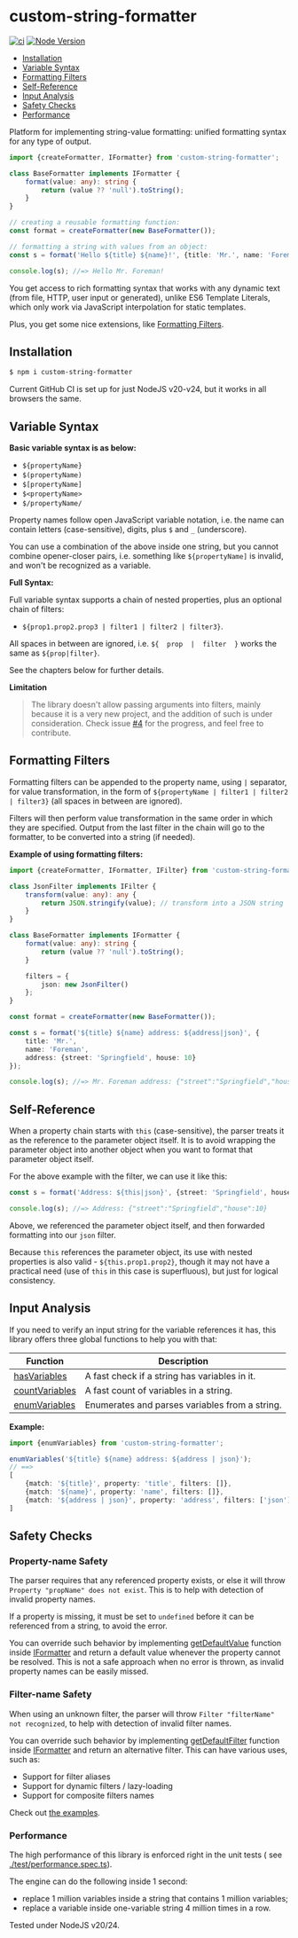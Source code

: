# custom-string-formatter

[![ci](https://github.com/vitaly-t/custom-string-formatter/actions/workflows/ci.yml/badge.svg)](https://github.com/vitaly-t/custom-string-formatter/actions/workflows/ci.yml)
[![Node Version](https://img.shields.io/badge/nodejs-20%20--%2024-green.svg?logo=node.js&style=flat)](https://nodejs.org)

* [Installation](#installation)
* [Variable Syntax](#variable-syntax)
* [Formatting Filters](#formatting-filters)
* [Self-Reference](#self-reference)
* [Input Analysis](#input-analysis)
* [Safety Checks](#safety-checks)
* [Performance](#performance)

Platform for implementing string-value formatting: unified formatting syntax for any type of output.

```ts
import {createFormatter, IFormatter} from 'custom-string-formatter';

class BaseFormatter implements IFormatter {
    format(value: any): string {
        return (value ?? 'null').toString();
    }
}

// creating a reusable formatting function:
const format = createFormatter(new BaseFormatter());

// formatting a string with values from an object:
const s = format('Hello ${title} ${name}!', {title: 'Mr.', name: 'Foreman'});

console.log(s); //=> Hello Mr. Foreman!
```

You get access to rich formatting syntax that works with any dynamic text (from file, HTTP, user input or generated),
unlike ES6 Template Literals, which only work via JavaScript interpolation for static templates.

Plus, you get some nice extensions, like [Formatting Filters](#formatting-filters).

## Installation

```sh
$ npm i custom-string-formatter
```

Current GitHub CI is set up for just NodeJS v20-v24, but it works in all browsers the same.

## Variable Syntax

**Basic variable syntax is as below:**

* `${propertyName}`
* `$(propertyName)`
* `$[propertyName]`
* `$<propertyName>`
* `$/propertyName/`

Property names follow open JavaScript variable notation, i.e. the name can contain letters (case-sensitive),
digits, plus `$` and `_` (underscore).

You can use a combination of the above inside one string, but you cannot combine opener-closer pairs, i.e.
something like `${propertyName]` is invalid, and won't be recognized as a variable.

**Full Syntax:**

Full variable syntax supports a chain of nested properties, plus an optional chain of filters:

* `${prop1.prop2.prop3 | filter1 | filter2 | filter3}`.

All spaces in between are ignored, i.e. `${  prop  |  filter  }` works the same as `${prop|filter}`.

See the chapters below for further details.

**Limitation**

> The library doesn't allow passing arguments into filters, mainly because it is a very new project,
> and the addition of such is under consideration. Check issue [#4](#4) for the progress, and feel free to contribute.

## Formatting Filters

Formatting filters can be appended to the property name, using `|` separator, for value transformation, in the form
of `${propertyName | filter1 | filter2 | filter3}` (all spaces in between are ignored).

Filters will then perform value transformation in the same order in which they are specified.
Output from the last filter in the chain will go to the formatter, to be converted into a string (if needed).

**Example of using formatting filters:**

```ts
import {createFormatter, IFormatter, IFilter} from 'custom-string-formatter';

class JsonFilter implements IFilter {
    transform(value: any): any {
        return JSON.stringify(value); // transform into a JSON string
    }
}

class BaseFormatter implements IFormatter {
    format(value: any): string {
        return (value ?? 'null').toString();
    }

    filters = {
        json: new JsonFilter()
    };
}

const format = createFormatter(new BaseFormatter());

const s = format('${title} ${name} address: ${address|json}', {
    title: 'Mr.',
    name: 'Foreman',
    address: {street: 'Springfield', house: 10}
});

console.log(s); //=> Mr. Foreman address: {"street":"Springfield","house":10}
```

## Self-Reference

When a property chain starts with `this` (case-sensitive), the parser treats it as the reference to the parameter object
itself. It is to avoid wrapping the parameter object into another object when you want to format that parameter object
itself.

For the above example with the filter, we can use it like this:

```ts
const s = format('Address: ${this|json}', {street: 'Springfield', house: 10});

console.log(s); //=> Address: {"street":"Springfield","house":10}
```

Above, we referenced the parameter object itself, and then forwarded formatting into our `json` filter.

Because `this` references the parameter object, its use with nested properties is also valid - `${this.prop1.prop2}`,
though it may not have a practical need (use of `this` in this case is superfluous), but just for logical consistency.

## Input Analysis

If you need to verify an input string for the variable references it has, this library offers three global
functions to help you with that:

| Function         | Description                                    |
|------------------|------------------------------------------------|
| [hasVariables]   | A fast check if a string has variables in it.  |
| [countVariables] | A fast count of variables in a string.         |
| [enumVariables]  | Enumerates and parses variables from a string. |

**Example:**

```ts
import {enumVariables} from 'custom-string-formatter';

enumVariables('${title} ${name} address: ${address | json}');
// ==>
[
    {match: '${title}', property: 'title', filters: []},
    {match: '${name}', property: 'name', filters: []},
    {match: '${address | json}', property: 'address', filters: ['json']}
]
```

## Safety Checks

### Property-name Safety

The parser requires that any referenced property exists, or else it will throw `Property "propName" does not exist`.
This is to help with detection of invalid property names.

If a property is missing, it must be set to `undefined` before it can be referenced from a string, to avoid the error.

You can override such behavior by implementing [getDefaultValue] function inside [IFormatter] and return
a default value whenever the property cannot be resolved. This is not a safe approach when no error is thrown,
as invalid property names can be easily missed.

### Filter-name Safety

When using an unknown filter, the parser will throw `Filter "filterName" not recognized`, to help with detection
of invalid filter names.

You can override such behavior by implementing [getDefaultFilter] function inside [IFormatter] and return
an alternative filter. This can have various uses, such as:

* Support for filter aliases
* Support for dynamic filters / lazy-loading
* Support for composite filters names

Check out [the examples](./examples).

### Performance

The high performance of this library is enforced right in the unit tests (
see [./test/performance.spec.ts](./test/performance.spec.ts)).

The engine can do the following inside 1 second:

- replace 1 million variables inside a string that contains 1 million variables;
- replace a variable inside one-variable string 4 million times in a row.

Tested under NodeJS v20/24.

[IFormatter]:https://github.com/vitaly-t/custom-string-formatter/blob/main/src/protocol.ts#L14

[getDefaultValue]:https://github.com/vitaly-t/custom-string-formatter/blob/main/src/protocol.ts#L32

[getDefaultFilter]:https://github.com/vitaly-t/custom-string-formatter/blob/main/src/protocol.ts#L56

[hasVariables]:https://github.com/vitaly-t/custom-string-formatter/blob/main/src/parser.ts#L42

[countVariables]:https://github.com/vitaly-t/custom-string-formatter/blob/main/src/parser.ts#L49

[enumVariables]:https://github.com/vitaly-t/custom-string-formatter/blob/main/src/parser.ts#L83
